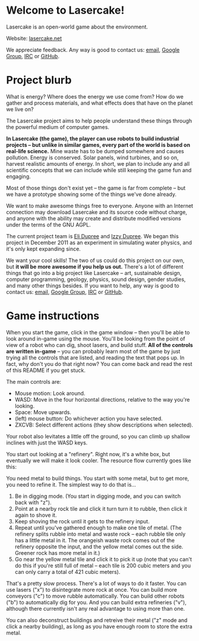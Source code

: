 
Welcome to Lasercake!
=====================

Lasercake is an open-world game about the environment.

Website: [lasercake.net](https://www.lasercake.net/)

We appreciate feedback.
Any way is good to contact us: [email](mailto:lasercake@googlegroups.com), [Google Group](https://groups.google.com/d/forum/lasercake), [IRC](https://webchat.freenode.net/?channels=lasercake) or [GitHub](https://github.com/Lasercake/Lasercake/issues).


Project blurb
=============

What is energy? Where does the energy we use come from? How do we gather and process materials, and what effects does that have on the planet we live on?

The Lasercake project aims to help people understand these things through the powerful medium of computer games.

**In Lasercake (the game), the player can use robots to build industrial projects – but unlike in similar games, every part of the world is based on real-life science.** Mine waste has to be dumped somewhere and causes pollution. Energy is conserved. Solar panels, wind turbines, and so on, harvest realistic amounts of energy. In short, we plan to include any and all scientific concepts that we can include while still keeping the game fun and engaging.

Most of those things don't exist yet – the game is far from complete – but we have a prototype showing some of the things we've done already.

We want to make awesome things free to everyone. Anyone with an Internet connection may download Lasercake and its source code without charge, and anyone with the ability may create and distribute modified versions under the terms of the GNU AGPL.

The current project team is [Eli Dupree](https://www.elidupree.com/) and [Izzy Dupree](https://www.idupree.com/). We began this project in December 2011 as an experiment in simulating water physics, and it's only kept expanding since.

We want your cool skills! The two of us could do this project on our own, but **it will be more awesome if you help us out.** There's a lot of different things that go into a big project like Lasercake – art, sustainable design, computer programming, geology, physics, sound design, gender studies, and many other things besides. If you want to help, any way is good to contact us: [email](mailto:lasercake@googlegroups.com), [Google Group](https://groups.google.com/d/forum/lasercake), [IRC](https://webchat.freenode.net/?channels=lasercake) or [GitHub](https://github.com/Lasercake/Lasercake/issues).


Game instructions
=================

When you start the game, click in the game window – then you'll be able to look around in-game using the mouse. You'll be looking from the point of view of a robot who can dig, shoot lasers, and build stuff. **All of the controls are written in-game** – you can probably learn most of the game by just trying all the controls that are listed, and reading the text that pops up. In fact, why don't you do that right now? You can come back and read the rest of this README if you get stuck.

The main controls are:

* Mouse motion: Look around.
* WASD: Move in the four horizontal directions, relative to the way you're looking.
* Space: Move upwards.
* (left) mouse button: Do whichever action you have selected.
* ZXCVB: Select different actions (they show descriptions when selected).

Your robot also levitates a little off the ground, so you can climb up shallow inclines with just the WASD keys.

You start out looking at a "refinery". Right now, it's a white box, but eventually we will make it look cooler. The resource flow currently goes like this:

You need metal to build things. You start with some metal, but to get more, you need to refine it. The simplest way to do that is...

1. Be in digging mode. (You start in digging mode, and you can switch back with "z").
2. Point at a nearby rock tile and click it turn turn it to rubble, then click it again to shove it.
3. Keep shoving the rock until it gets to the refinery input.
4. Repeat until you've gathered enough to make one tile of metal. (The refinery splits rubble into metal and waste rock – each rubble tile only has a little metal in it. The orangeish waste rock comes out of the refinery opposite the input, and the yellow metal comes out the side. Greener rock has more metal in it.)
5. Go near the yellow metal tile and click it to pick it up (note that you can't do this if you're still full of metal – each tile is 200 cubic meters and you can only carry a total of 421 cubic meters).

That's a pretty slow process. There's a lot of ways to do it faster. You can use lasers ("x") to disintegrate more rock at once. You can build more conveyors ("c") to move rubble automatically. You can build other robots ("b") to automatically dig for you. And you can build extra refineries ("v"), although there currently isn't any real advantage to using more than one.

You can also deconstruct buildings and retreive their metal ("z" mode and click a nearby building), as long as you have enough room to store the extra metal.
